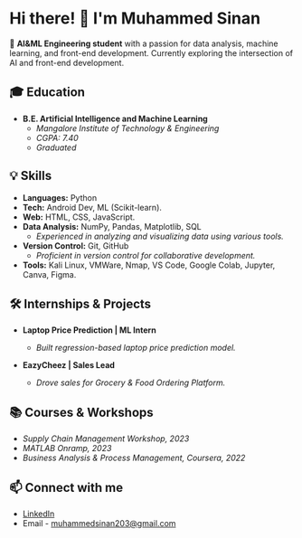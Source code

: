 # Hi there! 👋 I'm Muhammed Sinan

🚀 **AI&ML Engineering student** with a passion for data analysis, machine learning, and front-end development. Currently exploring the intersection of AI and front-end development.

## 🎓 Education
- **B.E. Artificial Intelligence and Machine Learning**
  - *Mangalore Institute of Technology & Engineering*
  - *CGPA: 7.40*
  - *Graduated*

## 💡 Skills
- **Languages:** Python
- **Tech:** Android Dev, ML (Scikit-learn).
- **Web:** HTML, CSS, JavaScript.
- **Data Analysis:** NumPy, Pandas, Matplotlib, SQL
  - *Experienced in analyzing and visualizing data using various tools.*
- **Version Control:** Git, GitHub
  - *Proficient in version control for collaborative development.*
- **Tools:** Kali Linux, VMWare, Nmap, VS Code, Google Colab, Jupyter, Canva, Figma.


## 🛠 Internships & Projects
- **Laptop Price Prediction | ML Intern**
  - *Built regression-based laptop price prediction model.*

- **EazyCheez | Sales Lead**
  - *Drove sales for Grocery & Food Ordering Platform.*

## 📚 Courses & Workshops
- *Supply Chain Management Workshop, 2023*
- *MATLAB Onramp, 2023*
- *Business Analysis & Process Management, Coursera, 2022*

## 📫 Connect with me
- [LinkedIn](https://www.linkedin.com/in/muhammed-sinan-87a81a254/)
- Email - muhammedsinan203@gmail.com
